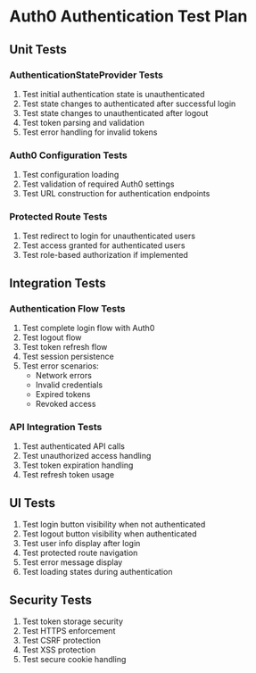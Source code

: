 # Auth0 Authentication Test Plan

## Unit Tests

### AuthenticationStateProvider Tests
1. Test initial authentication state is unauthenticated
2. Test state changes to authenticated after successful login
3. Test state changes to unauthenticated after logout
4. Test token parsing and validation
5. Test error handling for invalid tokens

### Auth0 Configuration Tests
1. Test configuration loading
2. Test validation of required Auth0 settings
3. Test URL construction for authentication endpoints

### Protected Route Tests
1. Test redirect to login for unauthenticated users
2. Test access granted for authenticated users
3. Test role-based authorization if implemented

## Integration Tests

### Authentication Flow Tests
1. Test complete login flow with Auth0
2. Test logout flow
3. Test token refresh flow
4. Test session persistence
5. Test error scenarios:
   - Network errors
   - Invalid credentials
   - Expired tokens
   - Revoked access

### API Integration Tests
1. Test authenticated API calls
2. Test unauthorized access handling
3. Test token expiration handling
4. Test refresh token usage

## UI Tests
1. Test login button visibility when not authenticated
2. Test logout button visibility when authenticated
3. Test user info display after login
4. Test protected route navigation
5. Test error message display
6. Test loading states during authentication

## Security Tests
1. Test token storage security
2. Test HTTPS enforcement
3. Test CSRF protection
4. Test XSS protection
5. Test secure cookie handling
